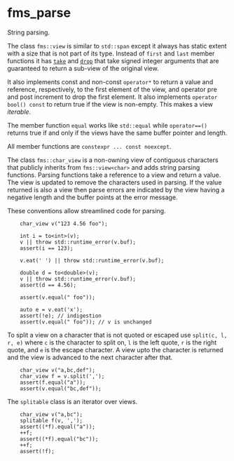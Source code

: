 # fms_parse

String parsing.

The class `fms::view` is similar to `std::span` except it always has static extent
with a size that is not part of its type. Instead of `first` and `last` member
functions it has [`take`](./fms_view.h:~:text=T%20take) and 
[`drop`](./fms_view.h:~:text=T%20drop) that take signed integer arguments that are
guaranteed to return a sub-view of the original view.

It also implements const and non-const `operator*` to return a value and reference, respectively,
to the first element of the view, and operator pre and post increment to drop the first element.
It also implements `operator bool() const` to return true if the view is non-empty.
This makes a view _iterable_.

The member function `equal` works like `std::equal` while `operator==()` 
returns true if and only if the views have the same buffer pointer and length.

All member functions are `constexpr ... const noexcept`.

The class `fms::char_view` is a non-owning view of contiguous characters
that publicly inherits from `fms::view<char>` and adds string parsing functions.
Parsing functions take a reference to a view and return a value.
The view is updated to remove the characters used in parsing.
If the value returned is also a view then parse errors are indicated by
the view having a negative length and the buffer points at
the error message.

These conventions allow streamlined code for parsing.
```
	char_view v("123 4.56 foo");

	int i = to<int>(v);
	v || throw std::runtime_error(v.buf);
	assert(i == 123);
	
	v.eat(' ') || throw std::runtime_error(v.buf);
	
	double d = to<double>(v);
	v || throw std::runtime_error(v.buf);
	assert(d == 4.56);
	
	assert(v.equal(" foo"));

	auto e = v.eat('x');
	assert(!e); // indigestion
	assert(v.equal(" foo")); // v is unchanged
```

To split a view on a character that is not quoted or escaped
use `split(c, l, r, e)` where `c` is the character to split on,
`l` is the left quote, `r` is the right quote, and `e` is
the escape character. A view upto the character is
returned and the view is advanced to the next character after that.

```
	char_view v("a,bc,def");
	char_view f = v.split(',');
	assert(f.equal("a"));
	assert(v.equal("bc,def"));
```

The `splitable` class is an iterator over views.
```
	char_view v("a,bc");
	splitable f(v, ',');
	assert((*f).equal("a"));
	++f;
	assert((*f).equal("bc"));
	++f;
	assert(!f);
```

